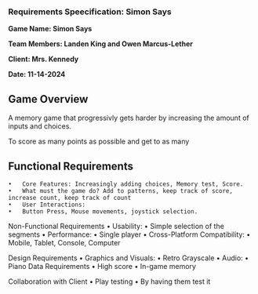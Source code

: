 ### Requirements Speecification: Simon Says

**Game Name: Simon Says**

**Team Members: Landen King and Owen Marcus-Lether**

**Client: Mrs. Kennedy**

**Date: 11-14-2024**

## Game Overview

  A memory game that progressivly gets harder by increasing the amount of inputs and choices. 

 To score as many points as possible and get to as many 


## Functional Requirements
	•	Core Features: Increasingly adding choices, Memory test, Score.
	•	What must the game do? Add to patterns, keep track of score, increase count, keep track of count
	•	User Interactions:
	•	Button Press, Mouse movements, joystick selection. 



Non-Functional Requirements
	•	Usability:
	•	Simple selection of the segments 
	•	Performance:
	•	Single player
	•	Cross-Platform Compatibility:
	•	Mobile, Tablet, Console, Computer 


Design Requirements
	•	Graphics and Visuals:
	•	Retro Grayscale 
	•	Audio:
	•	Piano
Data Requirements
	•	High score 
	•	In-game memory 

Collaboration with Client
	•	Play testing
	•	By having them test it 



